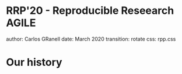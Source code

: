 RRP'20 - Reproducible Reseearch AGILE
========================================================
author: Carlos GRanell
date: March 2020
transition: rotate
css: rpp.css

Our history
========================================================

